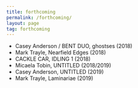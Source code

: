 ```yaml
---
title: forthcoming
permalink: /forthcoming/
layout: page
tag: forthcoming
---
```


* Casey Anderson / BENT DUO, ghostses (2018)
* Mark Trayle, Nearfield Edges (2018)
* CACKLE CAR, IDLING 1 (2018)
* Micaela Tobin, UNTITLED (2018/2019)
* Casey Anderson, UNTITLED (2019)
* Mark Trayle, Laminariae (2019)
